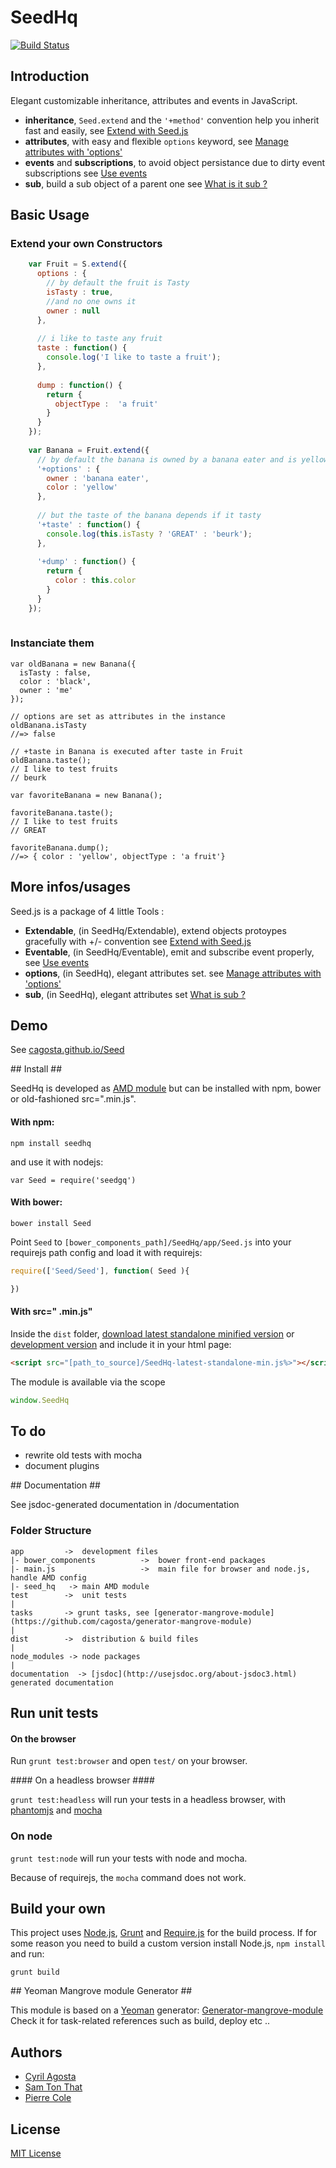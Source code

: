 # SeedHq  
[![Build Status](https://secure.travis-ci.org/cagosta/SeedHq.png?branch=master)](https://travis-ci.org/cagosta/SeedHq)


## Introduction

Elegant customizable inheritance, attributes and events in JavaScript.
 
*   **inheritance**, `Seed.extend` and the `'+method'` convention help you inherit fast and easily, see [Extend with Seed.js](documentation/Extendable.md)
*   **attributes**, with easy and flexible `options` keyword, see [Manage attributes with 'options'](documentation/options.md)
*   **events** and **subscriptions**, to avoid object persistance due to dirty event subscriptions see [Use events](documentation/Events.md)
*   **sub**, build a sub object of a parent one see [What is it sub ?](documentation/sub.md)


## Basic Usage


### Extend your own Constructors 

```js
    var Fruit = S.extend({
      options : {
        // by default the fruit is Tasty
        isTasty : true,
        //and no one owns it
        owner : null
      },
      
      // i like to taste any fruit
      taste : function() {
        console.log('I like to taste a fruit');
      },
      
      dump : function() {
        return {
          objectType :  'a fruit'
        }
      }
    });
    
    var Banana = Fruit.extend({
      // by default the banana is owned by a banana eater and is yellow
      '+options' : {
        owner : 'banana eater',
        color : 'yellow'
      },
      
      // but the taste of the banana depends if it tasty
      '+taste' : function() {
        console.log(this.isTasty ? 'GREAT' : 'beurk');
      },
      
      '+dump' : function() {
        return {
          color : this.color
        }
      }
    });
    
```

### Instanciate them

```
var oldBanana = new Banana({
  isTasty : false,
  color : 'black',
  owner : 'me'
});

// options are set as attributes in the instance
oldBanana.isTasty 
//=> false

// +taste in Banana is executed after taste in Fruit
oldBanana.taste();
// I like to test fruits
// beurk

var favoriteBanana = new Banana();

favoriteBanana.taste(); 
// I like to test fruits
// GREAT

favoriteBanana.dump();
//=> { color : 'yellow', objectType : 'a fruit'}

```

## More infos/usages

Seed.js is a package of 4 little Tools :
*    **Extendable**, (in SeedHq/Extendable), extend objects protoypes gracefully with +/- convention see [Extend with Seed.js](documentation/Extendable.md)
*    **Eventable**, (in SeedHq/Eventable), emit and subscribe event properly, see [Use events](documentation/Eventable.md)
*    **options**, (in SeedHq), elegant attributes set. see [Manage attributes with 'options'](documentation/options.md)
*    **sub**, (in SeedHq), elegant attributes set [What is sub ?](documentation/sub.md)



## Demo ##
See [cagosta.github.io/Seed](http://cagosta.github.io/Seed) 

## Install ##

SeedHq is developed as [AMD module](http://requirejs.org/docs/whyamd.html) but can be installed with npm, bower or old-fashioned src=".min.js".

#### With npm: ####

```
npm install seedhq
```

and use it with nodejs: 
```
var Seed = require('seedgq')
```

#### With bower: ####

``` 
bower install Seed
```

Point `Seed` to `[bower_components_path]/SeedHq/app/Seed.js` into your requirejs path config 
and load it with requirejs:  

```javascript
require(['Seed/Seed'], function( Seed ){

})
```


#### With src=" .min.js" ####


Inside the `dist` folder, [download latest standalone minified version](https://raw.github.com/cagosta/SeedHq/master/dist/SeedHq-latest-standalone-min.js) or [development version](https://raw.github.com/cagosta/SeedHq/master/dist/SeedHq-latest-standalone.js) and include it in your html page:

```html
<script src="[path_to_source]/SeedHq-latest-standalone-min.js%>"></script>
```

The module is available via the scope 

```javascript
window.SeedHq
```

## To do ##

*  rewrite old tests with mocha  
*  document plugins

## Documentation ##

See jsdoc-generated documentation in /documentation  

### Folder Structure ###

    app         ->  development files
    |- bower_components          ->  bower front-end packages
    |- main.js                   ->  main file for browser and node.js, handle AMD config
    |- seed_hq   -> main AMD module
    test        ->  unit tests
    |
    tasks       -> grunt tasks, see [generator-mangrove-module](https://github.com/cagosta/generator-mangrove-module)
    |
    dist        ->  distribution & build files
    |
    node_modules -> node packages
    |
    documentation  -> [jsdoc](http://usejsdoc.org/about-jsdoc3.html) generated documentation 


## Run unit tests ##

#### On the browser ####

Run `grunt test:browser` and open `test/` on your browser.

#### On a headless browser ####

`grunt test:headless` will run your tests in a headless browser, with [phantomjs](http://phantomjs.org/) and [mocha](http://mochajs.org/)

### On node ####

`grunt test:node` will run your tests with node and mocha.  

Because of requirejs, the `mocha` command does not work.


## Build your own ##

This project uses [Node.js](http://nodejs.org/), [Grunt](http://gruntjs.com/) and [Require.js](http://requirejs.org/docs/optimization.html) for the build process. If for some reason you need to build a custom version install Node.js, `npm install` and run:

    grunt build

## Yeoman Mangrove module Generator ##

This module is based on a [Yeoman](https://github.com/yeoman/yeoman/wiki/Getting-Started) generator: [Generator-mangrove-module](https://github.com/cagosta/generator-mangrove-module)  
Check it for task-related references such as build, deploy etc ..



## Authors 
* [Cyril Agosta](https://github.com/cagosta)
* [Sam Ton That](https://github.com/KspR)
* [Pierre Cole](https://github.com/piercus)



## License ##

[MIT License](http://www.opensource.org/licenses/mit-license.php)


